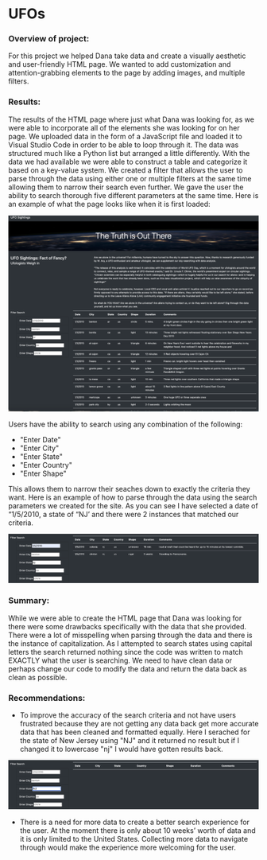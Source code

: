 # UFOs

### Overview of project:

For this project we helped Dana take data and create a visually aesthetic and user-friendly HTML page.  We wanted to add customization and attention-grabbing elements to the page by adding images, and multiple filters.

### Results: 

The results of the HTML page where just what Dana was looking for, as we were able to incorporate all of the elements she was looking for on her page. We uploaded data in the form of a JavaScript file and loaded it to Visual Studio Code in order to be able to loop through it. The data was structured much like a Python list but arranged a little differently. With the data we had available we were able to construct a table and categorize it based on a key-value system. We created a filter that allows the user to parse through the data using either one or multiple filters at the same time allowing them to narrow their search even further. We gave the user the ability to search thorough five different parameters at the same time. Here is an example of what the page looks like when it is first loaded:

![](Screenshots/HTMLpage.png)

Users have the ability to search using any combination of the following:
  - "Enter Date"
  - "Enter City"
  - "Enter State"
  - "Enter Country"
  - "Enter Shape"
 
This allows them to narrow their seaches down to exactly the criteria they want. Here is an example of how to parse through the data using the search parameters we created for the site. As you can see I have selected a date of “1/5/2010, a state of “NJ’ and there were 2 instances that matched our criteria. 

![](Screenshots/filteredData.png)

### Summary:

While we were able to create the HTML page that Dana was looking for there were some drawbacks specifically with the data that she provided. There were a lot of misspelling when parsing through the data and there is the instance of capitalization. As I attempted to search states using capital letters the search returned nothing since the code was written to match EXACTLY what the user is searching.  We need to have clean data or perhaps change our code to modify the data and return the data back as clean as possible. 


### Recommendations:

  - To improve the accuracy of the search criteria and not have users frustrated because they are not getting any data back get more accurate data that has been cleaned and formatted equally. Here I serached for the state of New Jersey using "NJ" and it returned no result but if I changed it to lowercase "nj" I would have gotten results back. 
 
 ![](Screenshots/NJsearch.png)
 
  - There is a need for more data to create a better search experience for the user. At the moment there is only about 10 weeks’ worth of data and it is only limited to the United States. Collecting more data to navigate through would make the experience more welcoming for the user. 

